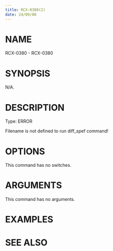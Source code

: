 ```yaml
---
title: RCX-0380(2)
date: 24/09/08
---
```


# NAME

RCX-0380 - RCX-0380

# SYNOPSIS

N/A.

# DESCRIPTION

Type: ERROR

Filename is not defined to run diff_spef command!

# OPTIONS

This command has no switches.

# ARGUMENTS

This command has no arguments.

# EXAMPLES

# SEE ALSO
